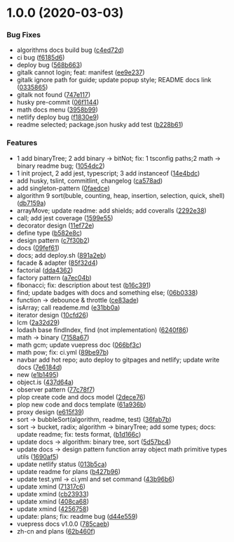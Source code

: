 # 1.0.0 (2020-03-03)


### Bug Fixes

* algorithms docs build bug ([c4ed72d](https://github.com/Rain120/awesome-javascript-code-implementation/commit/c4ed72d2da7b0f940a4f7530bdfaaa47631741ff))
* ci bug ([f6185d6](https://github.com/Rain120/awesome-javascript-code-implementation/commit/f6185d6f29e1587bba76f0772433441602bc8db7))
* deploy bug ([568b663](https://github.com/Rain120/awesome-javascript-code-implementation/commit/568b663a5fd6d1b4ab40043e0a693564d7dc3a84))
* gitalk cannot login; feat: manifest ([ee9e237](https://github.com/Rain120/awesome-javascript-code-implementation/commit/ee9e237314451244a13c6c4c13f8a119572b6ecb))
* gitalk ignore path for guide; update popup style; README docs link ([0335865](https://github.com/Rain120/awesome-javascript-code-implementation/commit/0335865ca2d0ef8407c9fcf5c0342c42e100b79f))
* gitalk not found ([747e117](https://github.com/Rain120/awesome-javascript-code-implementation/commit/747e117b24042b20aa2c249e0415cd1eca6da80e))
* husky pre-commit ([06f1144](https://github.com/Rain120/awesome-javascript-code-implementation/commit/06f1144d4c80888dbe6da76d28d5f6f0fff55358))
* math docs menu ([3958b99](https://github.com/Rain120/awesome-javascript-code-implementation/commit/3958b99b27170aa419b4b8983d7cf62cbae6b724))
* netlify deploy bug ([f1830e9](https://github.com/Rain120/awesome-javascript-code-implementation/commit/f1830e9a07d27b4d6b9c3c67e13272e9064bb322))
* readme selected; package.json husky add test ([b228b61](https://github.com/Rain120/awesome-javascript-code-implementation/commit/b228b6194832f909c0b3c7a0c38843bab3b7c63d))


### Features

* 1 add binaryTree; 2 add binary -> bitNot; fix: 1 tsconfig paths;2 math -> binary readme bug; ([1054dc2](https://github.com/Rain120/awesome-javascript-code-implementation/commit/1054dc2d07e1eb2b97cb8773eb5803ad8ee611c1))
* 1 init project, 2 add jest, typescript; 3 add instanceof ([14e4bdc](https://github.com/Rain120/awesome-javascript-code-implementation/commit/14e4bdc20cf14c9005ace1464d745191c25260ec))
* add husky, tslint, commitlint, changelog ([ca578ad](https://github.com/Rain120/awesome-javascript-code-implementation/commit/ca578adfa96e0ee7909e670777defb88aabe01f1))
* add singleton-pattern ([0faedce](https://github.com/Rain120/awesome-javascript-code-implementation/commit/0faedce16ff1cbf30ebb68c5f4233cbcb0276d4d))
* algorithm 9 sort(buble, counting, heap, insertion, selection, quick, shell) ([db7159a](https://github.com/Rain120/awesome-javascript-code-implementation/commit/db7159a7a1253b8df6280f0778ac9aa33ceda9a3))
* arrayMove; update readme: add shields; add coveralls ([2292e38](https://github.com/Rain120/awesome-javascript-code-implementation/commit/2292e386d5d3198f52927d87faba7d9d3079cb3c))
* call; add jest coverage ([1599e55](https://github.com/Rain120/awesome-javascript-code-implementation/commit/1599e55d5435b8aa48a7c978c0eecc1678e66c96))
* decorator design ([11ef72e](https://github.com/Rain120/awesome-javascript-code-implementation/commit/11ef72e3e4c00c8cf07712182382cfa7cff44938))
* define type ([b582e8c](https://github.com/Rain120/awesome-javascript-code-implementation/commit/b582e8c9fc1621e3439e520979b8a85b00fb35e4))
* design pattern ([c7f30b2](https://github.com/Rain120/awesome-javascript-code-implementation/commit/c7f30b202bcfac8109a8f1dfb711b86dbf964499))
* docs ([09fef61](https://github.com/Rain120/awesome-javascript-code-implementation/commit/09fef619e16c89071c5864700030fa2a7757a8be))
* docs; add deploy.sh ([891a2eb](https://github.com/Rain120/awesome-javascript-code-implementation/commit/891a2eb6a24914b68aa7da20b7e3acadaed53795))
* facade & adapter ([85f32d4](https://github.com/Rain120/awesome-javascript-code-implementation/commit/85f32d4a31619e2ff6b03c440d5fbeab31d55371))
* factorial ([dda4362](https://github.com/Rain120/awesome-javascript-code-implementation/commit/dda43621d21f6e4e09f922002bea394b4ca4353a))
* factory pattern ([a7ec04b](https://github.com/Rain120/awesome-javascript-code-implementation/commit/a7ec04bd9bceba59feb2df891fbe2dfa70e1748f))
* fibonacci; fix: description about test ([b16c391](https://github.com/Rain120/awesome-javascript-code-implementation/commit/b16c3915992d12eff6dc753b980921d9e8d86738))
* find; update badges with docs and something else; ([06b0338](https://github.com/Rain120/awesome-javascript-code-implementation/commit/06b0338b154094c1c5b63328b069cf036042a68c))
* function -> debounce & throttle ([ce83ade](https://github.com/Rain120/awesome-javascript-code-implementation/commit/ce83adeb7f58f18b86152d584e03b288ff940af9))
* isArray; call reademe.md ([e31bb0a](https://github.com/Rain120/awesome-javascript-code-implementation/commit/e31bb0a7e49916de9eda570eecc8a349b7417df1))
* iterator design ([10cfd26](https://github.com/Rain120/awesome-javascript-code-implementation/commit/10cfd26fffb5feff97382c7c2290fa090ddb2bc3))
* lcm ([2a32d29](https://github.com/Rain120/awesome-javascript-code-implementation/commit/2a32d29774d3307cd2319beb094a36c1bf92be7e))
* lodash base findIndex, find (not implementation) ([6240f86](https://github.com/Rain120/awesome-javascript-code-implementation/commit/6240f8695d08d1d061192fd0b8ca946d1a7d31ae))
* math -> binary ([7158a67](https://github.com/Rain120/awesome-javascript-code-implementation/commit/7158a672269f54928a8ee549a279790adaf650cc))
* math gcm; update vuepress doc ([066bf3c](https://github.com/Rain120/awesome-javascript-code-implementation/commit/066bf3cafa0766879354ebefa0005d1c629eaa5f))
* math pow; fix: ci.yml ([89be97b](https://github.com/Rain120/awesome-javascript-code-implementation/commit/89be97bdd3d4be266212d72dca45732e70e7a41a))
* navbar add hot repo; auto deploy to gitpages and netlify; update write docs ([7e6184d](https://github.com/Rain120/awesome-javascript-code-implementation/commit/7e6184d892c3070c6dd5d63c39ac048bdb7658ec))
* new ([e1b1495](https://github.com/Rain120/awesome-javascript-code-implementation/commit/e1b1495c204bb8936a45356eaa8b7266020ba055))
* object.is ([437d64a](https://github.com/Rain120/awesome-javascript-code-implementation/commit/437d64a8f5fb0ad357cadc41b11d68286aa81b3e))
* observer pattern ([77c78f7](https://github.com/Rain120/awesome-javascript-code-implementation/commit/77c78f7359161c0e64b3143e3a66fea3f5d4eb46))
* plop create code and docs model ([2dece76](https://github.com/Rain120/awesome-javascript-code-implementation/commit/2dece76fbfd83514551dbabadf7c54d73674730d))
* plop new code and docs template ([61a936b](https://github.com/Rain120/awesome-javascript-code-implementation/commit/61a936b58bc52a1cf984dc6156746b43f65da7f1))
* proxy design ([e615f39](https://github.com/Rain120/awesome-javascript-code-implementation/commit/e615f39497043f4c2357c7366cb13226b57208e6))
* sort -> bubbleSort(algorithm, readme, test) ([36fab7b](https://github.com/Rain120/awesome-javascript-code-implementation/commit/36fab7b029d425ac129b6c4f202b18a9a3852fef))
* sort -> bucket, radix; algorithm -> binaryTree; add some types; docs: update readme; fix: tests format, ([b1d166c](https://github.com/Rain120/awesome-javascript-code-implementation/commit/b1d166c7e56e37f35ab0bc7628186eeae15a4b60))
* update docs -> algorithm: binary tree, sort ([5d57bc4](https://github.com/Rain120/awesome-javascript-code-implementation/commit/5d57bc4489551bffeca34102f2fce61b59996873))
* update docs -> design pattern function array object math primitive types utils ([1690af5](https://github.com/Rain120/awesome-javascript-code-implementation/commit/1690af5ed96c46341465f72866732837e5c72200))
* update netlify status ([013b5ca](https://github.com/Rain120/awesome-javascript-code-implementation/commit/013b5ca5847873adabbff93a89daa41500ccf153))
* update readme for plans ([b427b96](https://github.com/Rain120/awesome-javascript-code-implementation/commit/b427b9667cc97c77df75ef0af56eb84b6b4c3ba6))
* update test.yml -> ci.yml and set command ([43b96b6](https://github.com/Rain120/awesome-javascript-code-implementation/commit/43b96b63fc2788a5ea37fa7567c6a6dced4b875f))
* update xmind ([71317c6](https://github.com/Rain120/awesome-javascript-code-implementation/commit/71317c67376bc8196f80e25391adfdc9b2496380))
* update xmind ([cb23933](https://github.com/Rain120/awesome-javascript-code-implementation/commit/cb23933f46152c59a7b08f84d7355b35bba25002))
* update xmind ([408ca68](https://github.com/Rain120/awesome-javascript-code-implementation/commit/408ca685142dc425e90be64a284016d57d580893))
* update xmind ([4256758](https://github.com/Rain120/awesome-javascript-code-implementation/commit/4256758c5fe0a036ce3ececc43f848e48964d7a0))
* update: plans; fix: readme bug ([d44e559](https://github.com/Rain120/awesome-javascript-code-implementation/commit/d44e559def7834fcccbb19797a1d29bf5cc4e5b7))
* vuepress docs v1.0.0 ([785caeb](https://github.com/Rain120/awesome-javascript-code-implementation/commit/785caeb41beeff7a0f53646fc952d1c89ebb61d5))
* zh-cn and plans ([62b460f](https://github.com/Rain120/awesome-javascript-code-implementation/commit/62b460f200a2f76ee36cd3cae94d1660ed4ff3c2))



